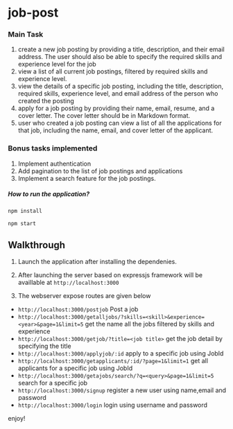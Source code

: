 # job-post

### Main Task
1. create a new job posting by providing a title, description, and their email address. The user should also be able to specify the required skills and experience level for the job
2. view a list of all current job postings, filtered by required skills and experience level.
3. view the details of a specific job posting, including the title, description, required skills, experience level, and email address of the person who created the posting
4. apply for a job posting by providing their name, email, resume, and a cover letter. The cover letter should be in Markdown format.
5. user who created a job posting can view a list of all the applications for that job, including the name, email, and cover letter of the applicant.


### Bonus tasks implemented
1. Implement authentication 
2. Add pagination to the list of job postings and applications
3. Implement a search feature for the job postings.


##### How to run the application?

```bash
npm install
```

```bash
npm start
```

## Walkthrough

1. Launch the application after installing the dependenies.

2. After launching the server based on expressjs framework will be availlable at `http://localhost:3000`

3. The webserver expose routes are given below

  * `http://localhost:3000/postjob`  Post a job
  * `http://localhost:3000/getalljobs/?skills=<skill>&experience=<year>&page=1&limit=5`  get the name all the jobs filtered by skills and experience
  * `http://localhost:3000/getjob/?title=<job title>`  get the job detail by specifying the title
  * `http://localhost:3000/applyjob/:id`  apply to a specific job using JobId
  * `http://localhost:3000/getapplicants/:id/?page=1&limit=1`  get all applicants for a specific job using JobId
  * `http://localhost:3000/getajobs/search/?q=<query>&page=1&limit=5`  search for a specific job
  * `http://localhost:3000/signup`  register a new user using name,email and password
  * `http://localhost:3000/login`  login using username and password
  
  
  enjoy!
  
